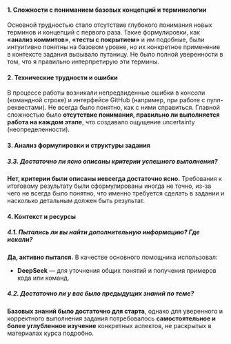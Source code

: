 #### **1. Сложности с пониманием базовых концепций и терминологии**

Основной трудностью стало отсутствие глубокого понимания новых терминов и концепций с первого раза. Такие формулировки, как **«анализ коммитов»**, **«тесты с покрытием»** и им подобные, были интуитивно понятны на базовом уровне, но их конкретное применение в контексте задания вызывало путаницу. Не было полной уверенности в том, что я правильно интерпретирую эти термины.

#### **2. Технические трудности и ошибки**

В процессе работы возникали непредвиденные ошибки в консоли (командной строке) и интерфейсе GitHub (например, при работе с пулл-реквестами). Не всегда было понятно, как с ними справиться. Главной сложностью было **отсутствие понимания, правильно ли выполняется работа на каждом этапе**, что создавало ощущение uncertainty (неопределенности).

#### **3. Анализ формулировки и структуры задания**

##### **3.3. Достаточно ли ясно описаны критерии успешного выполнения?**
**Нет, критерии были описаны невсегда достаточно ясно.** Требования к итоговому результату были сформулированы иногда не точно, из-за чего не всегда было понятно, что именно требуется сделать в задании и насколько детальным должен быть результат.

#### **4. Контекст и ресурсы**

##### **4.1. Пытались ли вы найти дополнительную информацию? Где искали?**
**Да, активно пытался.** В качестве основного помощника использовал:
*   **DeepSeek** — для уточнения общих понятий и получения примеров кода или команд.

##### **4.2. Достаточно ли у вас было предыдущих знаний по теме?**
**Базовых знаний было достаточно для старта**, однако для уверенного и корректного выполнения задания потребовалось **самостоятельное и более углубленное изучение** конкретных аспектов, не раскрытых в материалах курса подробно.
